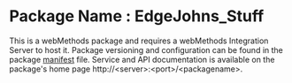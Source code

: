 # Package Name : EdgeJohns_Stuff
This is a webMethods package and requires a webMethods Integration Server to host it. Package versioning and configuration can be found in the package [manifest](./EdgeJohns_Stuff/manifest.v3) file. Service and API documentation is available on the package's home page http://&lt;server&gt;:&lt;port&gt;/&lt;packagename>.
